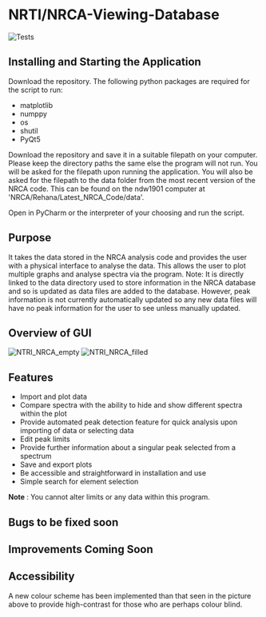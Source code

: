 # NRTI/NRCA-Viewing-Database

![Tests](https://github.com/Ryan-H-STFC/NRTI-NRCA-Viewing-Database/actions/workflows/test.yml/badge.svg)

## **Installing and Starting the Application**

Download the repository. The following python packages are required for the script to run:
* matplotlib
* numppy
* os
* shutil
* PyQt5

Download the repository and save it in a suitable filepath on your computer. Please keep the directory paths the same else the program will not run. You will be asked for the filepath upon running the application.
You will also be asked for the filepath to the data folder from the most recent version of the NRCA code. This can be found on the ndw1901 computer at 'NRCA/Rehana/Latest_NRCA_Code/data'.

Open in PyCharm or the interpreter of your choosing and run the script.

## **Purpose**

It takes the data stored in the NRCA analysis code and provides the user with a physical interface to analyse the data. This allows the user to plot multiple graphs and analyse spectra via the program. Note: It is directly linked to the data directory used to store information in the NRCA database and so is updated as data files are added to the database. However, peak information is not currently automatically updated so any new data files will have no peak information for the user to see unless manually updated.

## **Overview of GUI**

![NTRI_NRCA_empty](https://github.com/Ryan-H-STFC/NRTI-NRCA-Viewing-Database/assets/139995913/093bdc5a-cbd9-45d5-a4f8-a75275ef657c)
![NTRI_NRCA_filled](https://github.com/Ryan-H-STFC/NRTI-NRCA-Viewing-Database/assets/139995913/6948d8ea-a376-4a12-8a84-cc4c8a7c1121)

## **Features**

* Import and plot data
* Compare spectra with the ability to hide and show different spectra within the plot
* Provide automated peak detection feature for quick analysis upon importing of data or selecting data
* Edit peak limits
* Provide further information about a singular peak selected from a spectrum
* Save and export plots
* Be accessible and straightforward in installation and use
* Simple search for element selection

**Note** : You cannot alter limits or any data within this program.

## **Bugs to be fixed soon**


## **Improvements Coming Soon**


## **Accessibility**

A new colour scheme has been implemented than that seen in the picture above to provide high-contrast for those who are perhaps colour blind.
